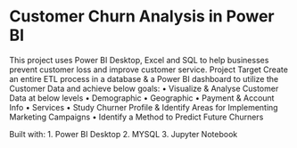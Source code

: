 # Customer Churn Analysis in Power BI
This project uses Power BI Desktop, Excel and SQL to help businesses prevent customer loss and improve customer service.
Project Target
Create an entire ETL process in a database & a Power BI dashboard to utilize the Customer Data and achieve below goals:
    • Visualize & Analyse Customer Data at below levels
    • Demographic
    • Geographic
    • Payment & Account Info
    • Services
    • Study Churner Profile & Identify Areas for Implementing Marketing Campaigns
    • Identify a Method to Predict Future Churners

Built with:
    1. Power BI Desktop
    2. MYSQL
    3. Jupyter Notebook

